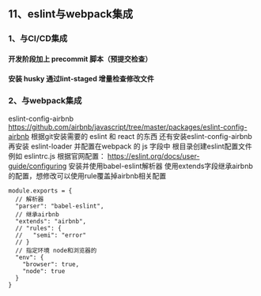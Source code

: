 ## 11、eslint与webpack集成
### 1、与CI/CD集成
#### 开发阶段加上 precommit 脚本（预提交检查）
#### 安装 husky 通过lint-staged 增量检查修改文件
### 2、与webpack集成
eslint-config-airbnb 
https://github.com/airbnb/javascript/tree/master/packages/eslint-config-airbnb
根据git安装需要的 eslint 和 react 的东西 还有安装eslint-config-airbnb
再安装 eslint-loader 并配置在webpack 的 js 字段中
根目录创建eslint配置文件 例如 eslintrc.js 根据官网配置：
https://eslint.org/docs/user-guide/configuring
安装并使用babel-eslint解析器
使用extends字段继承airbnb的配置，想修改可以使用rule覆盖掉airbnb相关配置
```
module.exports = {
  // 解析器
  "parser": "babel-eslint",
  // 继承airbnb
  "extends": "airbnb",
  // "rules": {
  //   "semi": "error"
  // }
  // 指定环境 node和浏览器的
  "env": {
    "browser": true,
    "node": true
  }
}
```









